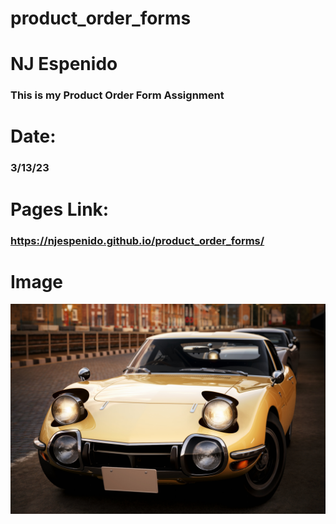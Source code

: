 # product_order_forms
# NJ Espenido
### This is my Product Order Form Assignment
# Date: 
### 3/13/23
# Pages Link: 
### https://njespenido.github.io/product_order_forms/
# Image
![picture](/Screenshot_stpd_toyota_2000gt_ks_highlands_28-1-123-0-4-30.jpg)
